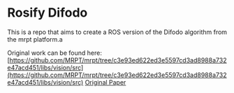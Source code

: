 # Rosify Difodo

This is a repo that aims to create a ROS version of the Difodo algorithm from the mrpt platform.a

Original work can be found here:
[https://github.com/MRPT/mrpt/tree/c3e93ed622ed3e5597cd3ad8988a732e47acd451/libs/vision/src](https://github.com/MRPT/mrpt/tree/c3e93ed622ed3e5597cd3ad8988a732e47acd451/libs/vision/src)
[Original Paper](https://vision.in.tum.de/_media/spezial/bib/jaimez2015tro.pdf)

